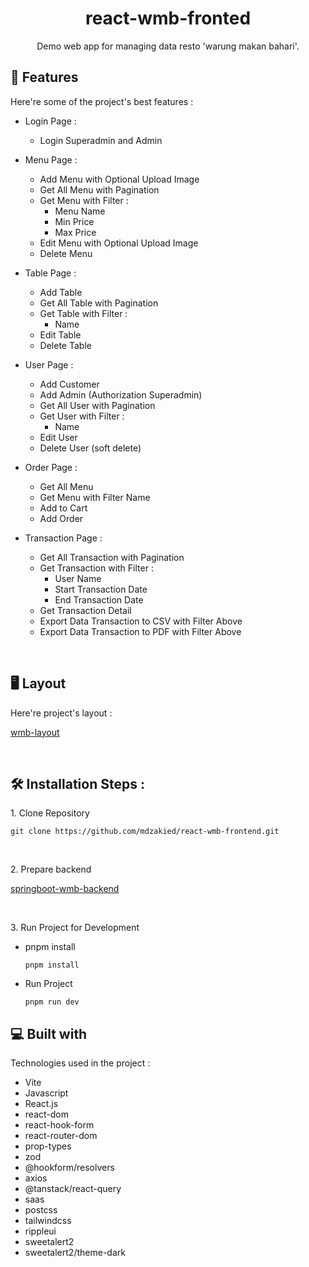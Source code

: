 <h1 align="center" id="title">react-wmb-fronted</h1>


<p align="center" id="description">Demo web app for managing data resto 'warung makan bahari'.</p>


<h2>🧐 Features</h2>

Here're some of the project's best features :

*  Login Page :
    * Login Superadmin and Admin
    
*  Menu Page :
    * Add Menu with Optional Upload Image
    * Get All Menu with Pagination
    * Get Menu with Filter :
        * Menu Name
        * Min Price
        * Max Price
    * Edit Menu with Optional Upload Image
    * Delete Menu
      
* Table Page :
    * Add Table
    * Get All Table with Pagination
    * Get Table with Filter :
        * Name
    * Edit Table
    * Delete Table

* User Page :
    * Add Customer 
    * Add Admin (Authorization Superadmin)
    * Get All User with Pagination
    * Get User with Filter :          
        * Name
    * Edit User
    * Delete User (soft delete)
 
* Order Page :
    * Get All Menu
    * Get Menu with Filter Name
    * Add to Cart
    * Add Order 
     
* Transaction Page :
    * Get All Transaction with Pagination
    * Get Transaction with Filter :          
        * User Name
        * Start Transaction Date
        * End Transaction Date
    * Get Transaction Detail      
    * Export Data Transaction to CSV with Filter Above
    * Export Data Transaction to PDF with Filter Above


<br />
<h2>🖥️ Layout</h2>

Here're project's layout :

[wmb-layout](https://www.figma.com/design/Z4z9M4h7ppFyMol8TQptl2/WMB?m=auto&t=CQVf38qeL5oH7HCm-6)

<br />

<h2>🛠️ Installation Steps :</h2>

<p>1. Clone Repository</p>

```
git clone https://github.com/mdzakied/react-wmb-frontend.git
```

<br />
<p>2. Prepare backend </p>

[springboot-wmb-backend](https://github.com/mdzakied/springboot-wmb-backend)

<br />
<p>3. Run Project for Development</p>

* pnpm install
  
  ```
  pnpm install
  ```
  
* Run Project
  
  ```
  pnpm run dev
  ```
  
<h2>💻 Built with</h2>

Technologies used in the project :

*   Vite
*   Javascript
*   React.js
*   react-dom
*   react-hook-form
*   react-router-dom
*   prop-types
*   zod
*   @hookform/resolvers
*   axios
*   @tanstack/react-query
*   saas
*   postcss
*   tailwindcss
*   rippleui
*   sweetalert2
*   sweetalert2/theme-dark
